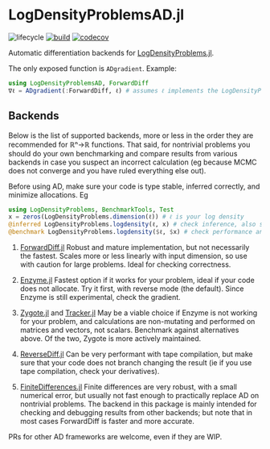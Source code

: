 # LogDensityProblemsAD.jl

![lifecycle](https://img.shields.io/badge/lifecycle-maturing-blue.svg)
[![build](https://github.com/tpapp/LogDensityProblemsAD.jl/workflows/CI/badge.svg)](https://github.com/tpapp/LogDensityProblemsAD.jl/actions?query=workflow%3ACI)
[![codecov](https://codecov.io/github/tpapp/LogDensityProblemsAD.jl/graph/badge.svg?token=1MPzucXSzG)](https://codecov.io/github/tpapp/LogDensityProblemsAD.jl)

<!-- Documentation -- uncomment or delete as needed -->
<!--
[![Documentation](https://img.shields.io/badge/docs-stable-blue.svg)](https://tpapp.github.io/LogDensityProblemsAD.jl/stable)
[![Documentation](https://img.shields.io/badge/docs-master-blue.svg)](https://tpapp.github.io/LogDensityProblemsAD.jl/dev)
-->

Automatic differentiation backends for [LogDensityProblems.jl](https://github.com/tpapp/LogDensityProblems.jl).

The only exposed function is `ADgradient`. Example:

```julia
using LogDensityProblemsAD, ForwardDiff
∇ℓ = ADgradient(:ForwardDiff, ℓ) # assumes ℓ implements the LogDensityProblems interface
```

## Backends

Below is the list of supported backends, more or less in the order they are recommended for ℝⁿ→ℝ functions. That said, for nontrivial problems you should do your own benchmarking and compare results from various backends in case you suspect an incorrect calculation (eg because MCMC does not converge and you have ruled everything else out).

Before using AD, make sure your code is type stable, inferred correctly, and minimize allocations. Eg

```julia
using LogDensityProblems, BenchmarkTools, Test
x = zeros(LogDensityProblems.dimension(ℓ)) # ℓ is your log density
@inferred LogDensityProblems.logdensity(ℓ, x) # check inference, also see @code_warntype
@benchmark LogDensityProblems.logdensity($ℓ, $x) # check performance and allocations
```

1. [ForwardDiff.jl](https://github.com/JuliaDiff/ForwardDiff.jl)
    Robust and mature implementation, but not necessarily the fastest. Scales more or less linearly with input dimension, so use with caution for large problems. Ideal for checking correctness.

2. [Enzyme.jl](https://enzyme.mit.edu/julia/)
    Fastest option if it works for your problem, ideal if your code does not allocate. Try it first, with reverse mode (the default). Since Enzyme is still experimental, check the gradient.

3. [Zygote.jl](https://fluxml.ai/Zygote.jl/latest/) and [Tracker.jl](https://github.com/FluxML/Tracker.jl)
    May be a viable choice if Enzyme is not working for your problem, and calculations are non-mutating and performed on matrices and vectors, not scalars. Benchmark against alternatives above. Of the two, Zygote is more actively maintained.

4. [ReverseDiff.jl](https://github.com/JuliaDiff/ReverseDiff.jl)
    Can be very performant with tape compilation, but make sure that your code does not branch changing the result (ie if you use tape compilation, check your derivatives).
    
5. [FiniteDifferences.jl](https://github.com/JuliaDiff/FiniteDifferences.jl) Finite differences are very robust, with a small numerical error, but usually not fast enough to practically replace AD on nontrivial problems. The backend in this package is mainly intended for checking and debugging results from other backends; but note that in most cases ForwardDiff is faster and more accurate.

PRs for other AD frameworks are welcome, even if they are WIP.
